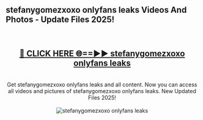 <h2>stefanygomezxoxo onlyfans leaks Videos And Photos - Update Files 2025!</h2>
<br>
<div align="center">
<h2><a href="https://top-ai-tools.click/QrbHav" rel="nofollow">🔴 CLICK HERE 🌐==►► stefanygomezxoxo onlyfans leaks</a></h2>
<br>
Get stefanygomezxoxo onlyfans leaks and all content. Now you can access all videos and pictures of stefanygomezxoxo onlyfans leaks. New Updated Files 2025!
<br>
<br>
<a href="https://top-ai-tools.click/QrbHav" rel="nofollow" data-target="animated-image.originalLink"><img src="https://i.ibb.co.com/WyWwxjT/player-gif2.gif" alt="stefanygomezxoxo onlyfans leaks" style="max-width: 100%; display: inline-block;" data-target="animated-image.originalImage"></a>
</div>
<br>